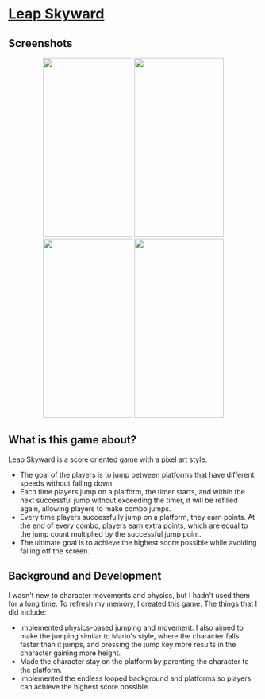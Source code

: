 # [Leap Skyward](https://fikretgezer.itch.io/leap-skyward)
## Screenshots
<div align="center">
 <img src="https://github.com/FikretGezer/LeapSkyward/assets/64322071/ebfb5c1c-7296-4153-a877-e710d314fbb2" width="180" height="360">
 <img src="https://github.com/FikretGezer/LeapSkyward/assets/64322071/f56776ba-bbe0-4cc4-ac3c-e5edb23336e6" width="180" height="360"> 
 <img src="https://github.com/FikretGezer/LeapSkyward/assets/64322071/2a4944e3-38e0-425b-8424-87d3ab170cfc" width="180" height="360"> 
 <img src="https://github.com/FikretGezer/LeapSkyward/assets/64322071/34751298-c66d-4dc0-9f82-2cec01b1a608" width="180" height="360"> 
</div>

## What is this game about?
Leap Skyward is a score oriented game with a pixel art style. 
* The goal of the players is to jump between platforms that have different speeds without falling down.
* Each time players jump on a platform, the timer starts, and within the next successful jump without exceeding the timer, it will be refilled again, allowing players to make combo jumps.
* Every time players successfully jump on a platform, they earn points. At the end of every combo, players earn extra points, which are equal to the jump count multiplied by the successful jump point.
* The ultimate goal is to achieve the highest score possible while avoiding falling off the screen.

## Background and Development
I wasn't new to character movements and physics, but I hadn't used them for a long time. To refresh my memory, I created this game. The things that I did include:
* Implemented physics-based jumping and movement. I also aimed to make the jumping similar to Mario's style, where the character falls faster than it jumps, and pressing the jump key more results in the character gaining more height.
* Made the character stay on the platform by parenting the character to the platform.
* Implemented the endless looped background and platforms so players can achieve the highest score possible.

